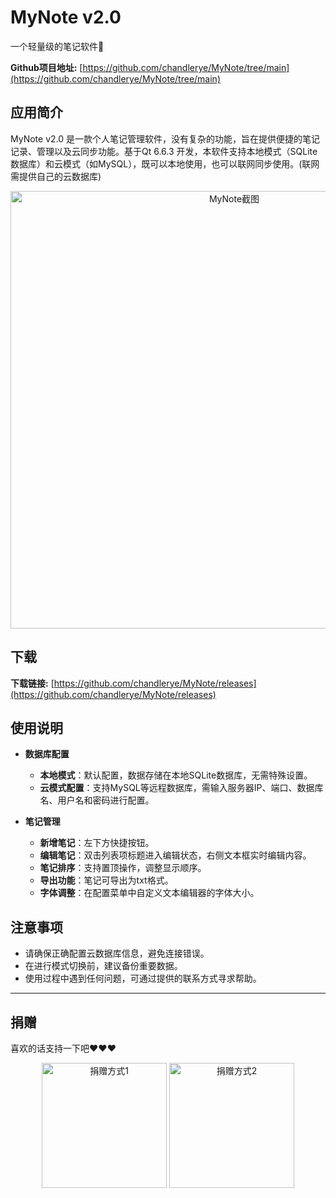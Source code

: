 # MyNote v2.0
一个轻量级的笔记软件📔

**Github项目地址:** [https://github.com/chandlerye/MyNote/tree/main](https://github.com/chandlerye/MyNote/tree/main)

## 应用简介

MyNote v2.0 是一款个人笔记管理软件，没有复杂的功能，旨在提供便捷的笔记记录、管理以及云同步功能。基于Qt 6.6.3 开发，本软件支持本地模式（SQLite数据库）和云模式（如MySQL），既可以本地使用，也可以联网同步使用。(联网需提供自己的云数据库)
<div align="center">
  <img src="https://chandlerye.github.io/2024/06/09/MyNote/MyNote.jpg" alt="MyNote截图" width="700" height="auto">
</div>

## 下载

**下载链接:** [https://github.com/chandlerye/MyNote/releases](https://github.com/chandlerye/MyNote/releases)

## 使用说明
- **数据库配置**
  - **本地模式**：默认配置，数据存储在本地SQLite数据库，无需特殊设置。
  - **云模式配置**：支持MySQL等远程数据库，需输入服务器IP、端口、数据库名、用户名和密码进行配置。
  
- **笔记管理**
  - **新增笔记**：左下方快捷按钮。
  - **编辑笔记**：双击列表项标题进入编辑状态，右侧文本框实时编辑内容。
  - **笔记排序**：支持置顶操作，调整显示顺序。
  - **导出功能**：笔记可导出为txt格式。
  - **字体调整**：在配置菜单中自定义文本编辑器的字体大小。

## 注意事项
- 请确保正确配置云数据库信息，避免连接错误。
- 在进行模式切换前，建议备份重要数据。
- 使用过程中遇到任何问题，可通过提供的联系方式寻求帮助。
---

## 捐赠
喜欢的话支持一下吧❤️❤️❤️
<div align="center">
  <img src="https://chandlerye.github.io/2024/06/09/MyNote/w.png" alt="捐赠方式1" width="200" height="auto">
  <img src="https://chandlerye.github.io/2024/06/09/MyNote/z.png" alt="捐赠方式2" width="200" height="auto">
</div>
